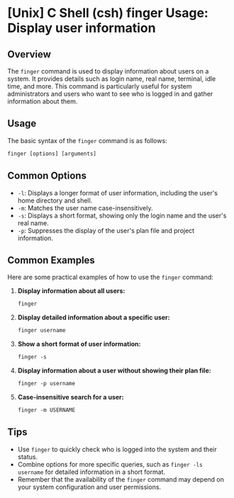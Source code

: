 # [Unix] C Shell (csh) finger Usage: Display user information

## Overview
The `finger` command is used to display information about users on a system. It provides details such as login name, real name, terminal, idle time, and more. This command is particularly useful for system administrators and users who want to see who is logged in and gather information about them.

## Usage
The basic syntax of the `finger` command is as follows:

```csh
finger [options] [arguments]
```

## Common Options
- `-l`: Displays a longer format of user information, including the user's home directory and shell.
- `-m`: Matches the user name case-insensitively.
- `-s`: Displays a short format, showing only the login name and the user's real name.
- `-p`: Suppresses the display of the user's plan file and project information.

## Common Examples
Here are some practical examples of how to use the `finger` command:

1. **Display information about all users:**
   ```csh
   finger
   ```

2. **Display detailed information about a specific user:**
   ```csh
   finger username
   ```

3. **Show a short format of user information:**
   ```csh
   finger -s
   ```

4. **Display information about a user without showing their plan file:**
   ```csh
   finger -p username
   ```

5. **Case-insensitive search for a user:**
   ```csh
   finger -m USERNAME
   ```

## Tips
- Use `finger` to quickly check who is logged into the system and their status.
- Combine options for more specific queries, such as `finger -ls username` for detailed information in a short format.
- Remember that the availability of the `finger` command may depend on your system configuration and user permissions.